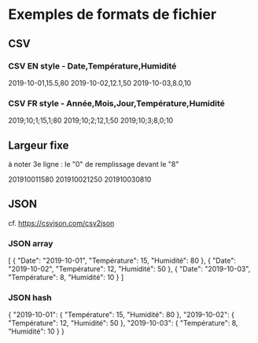 # Exemples de formats de fichier

## CSV

### CSV EN style - Date,Température,Humidité
2019-10-01,15.5,80
2019-10-02,12.1,50
2019-10-03,8.0,10

### CSV FR style - Année,Mois,Jour,Température,Humidité
2019;10;1;15,1;80
2019;10;2;12,1;50
2019;10;3;8,0;10

## Largeur fixe

à noter 3e ligne : le "0" de remplissage devant le "8"

201910011580
201910021250
201910030810


## JSON

cf. https://csvjson.com/csv2json

### JSON array

[
  {
    "Date": "2019-10-01",
    "Température": 15,
    "Humidité": 80
  },
  {
    "Date": "2019-10-02",
    "Température": 12,
    "Humidité": 50
  },
  {
    "Date": "2019-10-03",
    "Température": 8,
    "Humidité": 10
  }
]

### JSON hash

{
  "2019-10-01": {
    "Température": 15,
    "Humidité": 80
  },
  "2019-10-02": {
    "Température": 12,
    "Humidité": 50
  },
  "2019-10-03": {
    "Température": 8,
    "Humidité": 10
  }
}
